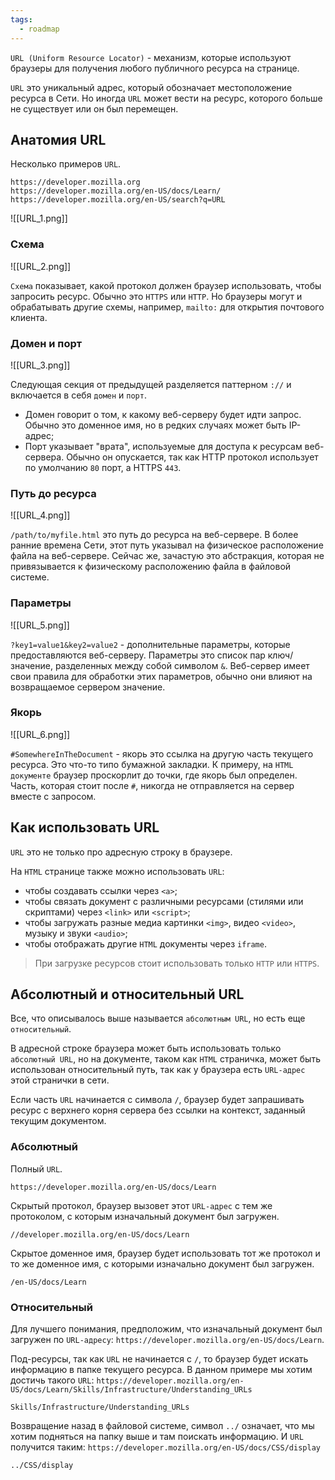 ```yaml
---
tags:
  - roadmap
---
```

`URL (Uniform Resource Locator)` - механизм, которые используют браузеры для получения любого публичного ресурса на странице.

`URL` это уникальный адрес, который обозначает местоположение ресурса в Сети. Но иногда `URL` может вести на ресурс, которого больше не существует или он был перемещен.

## Анатомия URL

Несколько примеров `URL`.

```
https://developer.mozilla.org
https://developer.mozilla.org/en-US/docs/Learn/
https://developer.mozilla.org/en-US/search?q=URL
```

![[URL_1.png]]

### Схема

![[URL_2.png]]

`Схема` показывает, какой протокол должен браузер использовать, чтобы запросить ресурс. Обычно это `HTTPS` или `HTTP`. Но браузеры могут и обрабатывать другие схемы, например, `mailto:` для открытия почтового клиента.

### Домен и порт

![[URL_3.png]]

Следующая секция от предыдущей разделяется паттерном `://` и включается в себя `домен` и `порт`.
- Домен говорит о том, к какому веб-серверу будет идти запрос. Обычно это доменное имя, но в редких случаях может быть IP-адрес;
- Порт указывает "врата",  используемые для доступа к ресурсам веб-сервера. Обычно он опускается, так как HTTP протокол использует по умолчанию `80` порт, а HTTPS `443`.

### Путь до ресурса

![[URL_4.png]]

`/path/to/myfile.html` это путь до ресурса на веб-сервере. В более ранние времена Сети, этот путь указывал на физическое расположение файла на веб-сервере. Сейчас же, зачастую это абстракция, которая не привязывается к физическому расположению файла в файловой системе.

### Параметры

![[URL_5.png]]

`?key1=value1&key2=value2` - дополнительные параметры, которые предоставляются веб-серверу. Параметры это список пар ключ/значение, разделенных между собой символом `&`. Веб-сервер имеет свои правила для обработки этих параметров, обычно они влияют на возвращаемое сервером значение.

### Якорь

![[URL_6.png]]

`#SomewhereInTheDocument` - якорь это ссылка на другую часть текущего ресурса. Это что-то типо бумажной закладки. К примеру, на `HTML документе` браузер проскорлит до точки, где якорь был определен. Часть, которая стоит после `#`, никогда не отправляется на сервер вместе с запросом.

## Как использовать URL

`URL` это не только про адресную строку в браузере.

На `HTML` странице также можно использовать `URL`:
- чтобы создавать ссылки через `<a>`;
- чтобы связать документ с различными ресурсами (стилями или скриптами) через `<link>` или `<script>`;
- чтобы загружать разные медиа картинки `<img>`, видео `<video>`, музыку и звуки `<audio>`;
- чтобы отображать другие `HTML` документы через `iframe`.

> При загрузке ресурсов стоит использовать только `HTTP` или `HTTPS`.

## Абсолютный и относительный URL

Все, что описывалось выше называется `абсолютным URL`, но есть еще `относительный`.

В адресной строке браузера может быть использовать только `абсолютный URL`, но на документе, таком как `HTML` страничка, может быть использован относительный путь, так как у браузера есть `URL-адрес` этой странички в сети.

Если часть `URL` начинается с символа `/`, браузер будет запрашивать ресурс с верхнего корня сервера без ссылки на контекст, заданный текущим документом.

### Абсолютный 

Полный `URL`.

```
https://developer.mozilla.org/en-US/docs/Learn
```

Скрытый протокол, браузер вызовет этот `URL-адрес` с тем же протоколом, с которым изначальный документ был загружен.

```
//developer.mozilla.org/en-US/docs/Learn
```

Скрытое доменное имя, браузер будет использовать тот же протокол и то же доменное имя, с которыми изначально документ был загружен.

```
/en-US/docs/Learn
```

### Относительный

Для лучшего понимания, предположим, что изначальный документ был загружен по `URL-адресу`: `https://developer.mozilla.org/en-US/docs/Learn`.

Под-ресурсы, так как `URL` не начинается с `/`, то браузер будет искать информацию в папке текущего ресурса. В данном примере мы хотим достичь такого `URL`: `https://developer.mozilla.org/en-US/docs/Learn/Skills/Infrastructure/Understanding_URLs`

```
Skills/Infrastructure/Understanding_URLs
```

Возвращение назад в файловой системе, символ `../` означает, что мы хотим подняться на папку выше и там поискать информацию. И `URL` получится таким: `https://developer.mozilla.org/en-US/docs/CSS/display`

```
../CSS/display
```